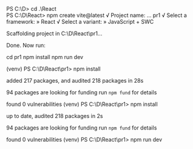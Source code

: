 PS C:\D> cd .\React\
PS C:\D\React> npm create vite@latest
√ Project name: ... pr1
√ Select a framework: » React
√ Select a variant: » JavaScript + SWC

Scaffolding project in C:\D\React\pr1...

Done. Now run:

  cd pr1
  npm install
  npm run dev


(venv) PS C:\D\React\pr1> npm install

added 217 packages, and audited 218 packages in 28s

94 packages are looking for funding
  run `npm fund` for details

found 0 vulnerabilities
(venv) PS C:\D\React\pr1> npm install

up to date, audited 218 packages in 2s

94 packages are looking for funding
  run `npm fund` for details

found 0 vulnerabilities
(venv) PS C:\D\React\pr1> npm run dev
